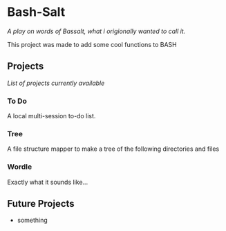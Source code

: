 # Bash-Salt

_A play on words of Bassalt, what i origionally wanted to call it._

This project was made to add some cool functions to BASH

## Projects

_List of projects currently available_

### To Do

A local multi-session to-do list.

### Tree

A file structure mapper to make a tree of the following directories and files

### Wordle

Exactly what it sounds like...

## Future Projects

- something
